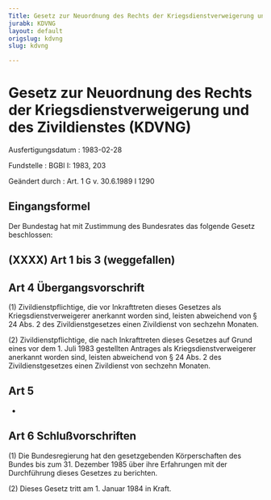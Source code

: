 ```yaml
---
Title: Gesetz zur Neuordnung des Rechts der Kriegsdienstverweigerung und des Zivildienstes
jurabk: KDVNG
layout: default
origslug: kdvng
slug: kdvng

---
```


# Gesetz zur Neuordnung des Rechts der Kriegsdienstverweigerung und des Zivildienstes (KDVNG)

Ausfertigungsdatum
:   1983-02-28

Fundstelle
:   BGBl I: 1983, 203

Geändert durch
:   Art. 1 G v. 30.6.1989 I 1290

## Eingangsformel

Der Bundestag hat mit Zustimmung des Bundesrates das folgende Gesetz
beschlossen:

## (XXXX) Art 1 bis 3 (weggefallen)

## Art 4 Übergangsvorschrift

(1) Zivildienstpflichtige, die vor Inkrafttreten dieses Gesetzes als
Kriegsdienstverweigerer anerkannt worden sind, leisten abweichend von
§ 24 Abs. 2 des Zivildienstgesetzes einen Zivildienst von sechzehn
Monaten.

(2) Zivildienstpflichtige, die nach Inkrafttreten dieses Gesetzes auf
Grund eines vor dem 1. Juli 1983 gestellten Antrages als
Kriegsdienstverweigerer anerkannt worden sind, leisten abweichend von
§ 24 Abs. 2 des Zivildienstgesetzes einen Zivildienst von sechzehn
Monaten.

## Art 5

-

## Art 6 Schlußvorschriften

(1) Die Bundesregierung hat den gesetzgebenden Körperschaften des
Bundes bis zum 31. Dezember 1985 über ihre Erfahrungen mit der
Durchführung dieses Gesetzes zu berichten.

(2) Dieses Gesetz tritt am 1. Januar 1984 in Kraft.

